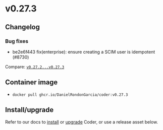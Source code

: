 # v0.27.3

## Changelog

### Bug fixes

- be2e6f443 fix(enterprise): ensure creating a SCIM user is idempotent (#8730)

Compare:
[`v0.27.2...v0.27.3`](https://github.com/DanielRondonGarcia/coder/compare/v0.27.2...v0.27.3)

## Container image

- `docker pull ghcr.io/DanielRondonGarcia/coder:v0.27.3`

## Install/upgrade

Refer to our docs to [install](https://coder.com/docs/install) or
[upgrade](https://coder.com/docs/admin/upgrade) Coder, or use a
release asset below.
